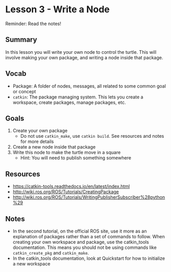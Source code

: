 # Lesson 3 - Write a Node

Reminder: Read the notes!

## Summary
In this lesson you will write your own node to control the turtle. This will involve making your own package,
and writing a node inside that package.

## Vocab
- Package: A folder of nodes, messages, all related to some common goal or concept
- `catkin`: The package managing system. This lets you create a workspace, create packages, manage packages, etc.

## Goals
1. Create your own package
   - Do not use `catkin_make`, use `catkin build`. See resources and notes for more details
2. Create a new node inside that package
3. Write this node to make the turtle move in a square
   - Hint: You will need to publish something somewhere

## Resources
- https://catkin-tools.readthedocs.io/en/latest/index.html
- http://wiki.ros.org/ROS/Tutorials/CreatingPackage
- http://wiki.ros.org/ROS/Tutorials/WritingPublisherSubscriber%28python%29

## Notes
- In the second tutorial, on the official ROS site, use it more as an explanation of packages rather than a
set of commands to follow. When creating your own workspace and package, use the catkin_tools documentation.
This means you should not be using commands like `catkin_create_pkg` and `catkin_make`.
- In the catkin_tools documentation, look at Quickstart for how to initialize a new workspace
